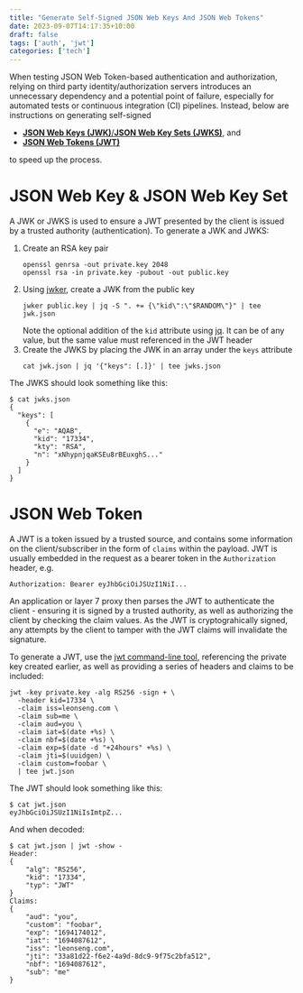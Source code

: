 ```yaml
---
title: "Generate Self-Signed JSON Web Keys And JSON Web Tokens"
date: 2023-09-07T14:17:35+10:00
draft: false
tags: ['auth', 'jwt']
categories: ['tech']
---
```


When testing JSON Web Token-based authentication and authorization, relying on third party identity/authorization servers introduces an unnecessary dependency and a potential point of failure, especially for automated tests or continuous integration (CI) pipelines. Instead, below are instructions on generating self-signed
- [**JSON Web Keys (JWK)**/**JSON Web Key Sets (JWKS)**](#json-web-key--key-set), and
- [**JSON Web Tokens (JWT)**](#json-web-token)

to speed up the process.

# JSON Web Key & JSON Web Key Set

A JWK or JWKS is used to ensure a JWT presented by the client is issued by a trusted authority (authentication). To generate a JWK and JWKS:

1. Create an RSA key pair
    ```
    openssl genrsa -out private.key 2048
    openssl rsa -in private.key -pubout -out public.key
    ```
1. Using [jwker](https://github.com/jphastings/jwker/releases), create a JWK from the public key
    ```
    jwker public.key | jq -S ". += {\"kid\":\"$RANDOM\"}" | tee jwk.json
    ```
    Note the optional addition of the `kid` attribute using [jq](https://jqlang.github.io/jq/). It can be of any value, but the same value must referenced in the JWT header
1. Create the JWKS by placing the JWK in an array under the `keys` attribute
    ```
    cat jwk.json | jq '{"keys": [.]}' | tee jwks.json
    ```

The JWKS should look something like this:
```
$ cat jwks.json
{
  "keys": [
    {
      "e": "AQAB",
      "kid": "17334",
      "kty": "RSA",
      "n": "xNhypnjqaKSEu8rBEuxghS..."
    }
  ]
}
```

# JSON Web Token

A JWT is a token issued by a trusted source, and contains some information on the client/subscriber in the form of `claims` within the payload. JWT is usually embedded in the request as a bearer token in the `Authorization` header, e.g.
```
Authorization: Bearer eyJhbGciOiJSUzI1NiI...
```
An application or layer 7 proxy then parses the JWT to authenticate the client - ensuring it is signed by a trusted authority, as well as authorizing the client by checking the claim values. As the JWT is cryptograhically signed, any attempts by the client to tamper with the JWT claims will invalidate the signature.

To generate a JWT, use the [jwt command-line tool](https://pkg.go.dev/github.com/golang-jwt/jwt/cmd/jwt), referencing the private key created earlier, as well as providing a series of headers and claims to be included:
```
jwt -key private.key -alg RS256 -sign + \
  -header kid=17334 \
  -claim iss=leonseng.com \
  -claim sub=me \
  -claim aud=you \
  -claim iat=$(date +%s) \
  -claim nbf=$(date +%s) \
  -claim exp=$(date -d "+24hours" +%s) \
  -claim jti=$(uuidgen) \
  -claim custom=foobar \
  | tee jwt.json
```

The JWT should look something like this:
```
$ cat jwt.json
eyJhbGciOiJSUzI1NiIsImtpZ...
```

And when decoded:
```
$ cat jwt.json | jwt -show -
Header:
{
    "alg": "RS256",
    "kid": "17334",
    "typ": "JWT"
}
Claims:
{
    "aud": "you",
    "custom": "foobar",
    "exp": "1694174012",
    "iat": "1694087612",
    "iss": "leonseng.com",
    "jti": "33a81d22-f6e2-4a9d-8dc9-9f75c2bfa512",
    "nbf": "1694087612",
    "sub": "me"
}
```
